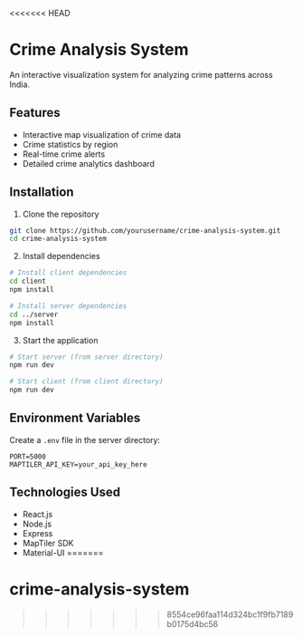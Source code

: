 <<<<<<< HEAD
# Crime Analysis System

An interactive visualization system for analyzing crime patterns across India.

## Features

- Interactive map visualization of crime data
- Crime statistics by region
- Real-time crime alerts
- Detailed crime analytics dashboard

## Installation

1. Clone the repository
```bash
git clone https://github.com/yourusername/crime-analysis-system.git
cd crime-analysis-system
```

2. Install dependencies
```bash
# Install client dependencies
cd client
npm install

# Install server dependencies
cd ../server
npm install
```

3. Start the application
```bash
# Start server (from server directory)
npm run dev

# Start client (from client directory)
npm run dev
```

## Environment Variables

Create a `.env` file in the server directory:

```env
PORT=5000
MAPTILER_API_KEY=your_api_key_here
```

## Technologies Used

- React.js
- Node.js
- Express
- MapTiler SDK
- Material-UI
=======
# crime-analysis-system
>>>>>>> 8554ce96faa114d324bc1f9fb7189b0175d4bc56
